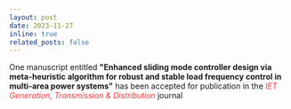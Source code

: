 ```yaml
---
layout: post
date: 2023-11-27
inline: true
related_posts: false
---
```


One manuscript entitled <b>"Enhanced sliding mode controller design via meta-heuristic algorithm for robust and stable load frequency control in multi-area power systems"</b> has been accepted for publication in the <span style="color: #FF3636;"><i>IET Generation, Transmission & Distribution</i></span> journal